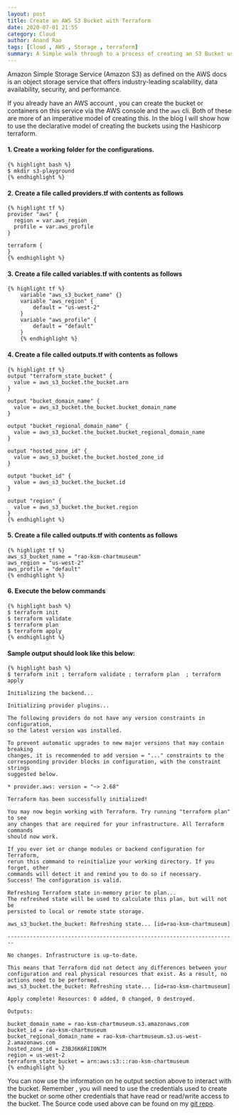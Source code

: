 ```yaml
---
layout: post
title: Create an AWS S3 Bucket with Terraform
date: 2020-07-01 21:55
category: Cloud
author: Anand Rao
tags: [Cloud , AWS , Storage , terraform]
summary: A Simple walk through to a process of creating an S3 Bucket using Terrarorm
---
```

Amazon Simple Storage Service (Amazon S3) as defined on the AWS docs is an object storage service that offers industry-leading scalability, data availability, security, and performance. 

If you already have an AWS account ,  you can create the bucket or containers on this service via the AWS console and the `aws` cli. Both of these are more of an imperative model of creating this. In the blog I will show how to use the declarative model of creating the buckets using the Hashicorp terraform. 

#### 1. Create a working folder for the configurations. 
    {% highlight bash %}
    $ mkdir s3-playground
    {% endhighlight %}
#### 2. Create a file called providers.tf with contents as follows
    {% highlight tf %}
    provider "aws" {
      region = var.aws_region
      profile = var.aws_profile
    }
    
    terraform {
    }
    {% endhighlight %}

#### 3. Create a file called variables.tf with contents as follows
    {% highlight tf %}
        variable "aws_s3_bucket_name" {}
        variable "aws_region" {
            default = "us-west-2"
        }
        variable "aws_profile" {
            default = "default"
        }
        {% endhighlight %}
    
#### 4. Create a file called outputs.tf with contents as follows
    {% highlight tf %}
    output "terraform_state_bucket" {
      value = aws_s3_bucket.the_bucket.arn
    }
    
    output "bucket_domain_name" {
      value = aws_s3_bucket.the_bucket.bucket_domain_name 
    }
    
    output "bucket_regional_domain_name" {
      value = aws_s3_bucket.the_bucket.bucket_regional_domain_name 
    }
    
    output "hosted_zone_id" {
      value = aws_s3_bucket.the_bucket.hosted_zone_id
    }
    
    output "bucket_id" {
      value = aws_s3_bucket.the_bucket.id
    }
    
    output "region" {
      value = aws_s3_bucket.the_bucket.region
    }
    {% endhighlight %}

#### 5. Create a file called outputs.tf with contents as follows
    {% highlight tf %}
    aws_s3_bucket_name = "rao-ksm-chartmuseum"
    aws_region = "us-west-2"
    aws_profile = "default"
    {% endhighlight %}

#### 6. Execute the below commands 
    {% highlight bash %}
    $ terraform init
    $ terraform validate
    $ terraform plan
    $ terraform apply
    {% endhighlight %}
    
#### Sample output should look like this below:

    {% highlight bash %}
    $ terraform init ; terraform validate ; terraform plan  ; terraform apply 
    
    Initializing the backend...
    
    Initializing provider plugins...
    
    The following providers do not have any version constraints in configuration,
    so the latest version was installed.
    
    To prevent automatic upgrades to new major versions that may contain breaking
    changes, it is recommended to add version = "..." constraints to the
    corresponding provider blocks in configuration, with the constraint strings
    suggested below.
    
    * provider.aws: version = "~> 2.68"
    
    Terraform has been successfully initialized!
    
    You may now begin working with Terraform. Try running "terraform plan" to see
    any changes that are required for your infrastructure. All Terraform commands
    should now work.
    
    If you ever set or change modules or backend configuration for Terraform,
    rerun this command to reinitialize your working directory. If you forget, other
    commands will detect it and remind you to do so if necessary.
    Success! The configuration is valid.
    
    Refreshing Terraform state in-memory prior to plan...
    The refreshed state will be used to calculate this plan, but will not be
    persisted to local or remote state storage.
    
    aws_s3_bucket.the_bucket: Refreshing state... [id=rao-ksm-chartmuseum]
    
    ------------------------------------------------------------------------
    
    No changes. Infrastructure is up-to-date.
    
    This means that Terraform did not detect any differences between your
    configuration and real physical resources that exist. As a result, no
    actions need to be performed.
    aws_s3_bucket.the_bucket: Refreshing state... [id=rao-ksm-chartmuseum]
    
    Apply complete! Resources: 0 added, 0 changed, 0 destroyed.
    
    Outputs:
    
    bucket_domain_name = rao-ksm-chartmuseum.s3.amazonaws.com
    bucket_id = rao-ksm-chartmuseum
    bucket_regional_domain_name = rao-ksm-chartmuseum.s3.us-west-2.amazonaws.com
    hosted_zone_id = Z3BJ6K6RIION7M
    region = us-west-2
    terraform_state_bucket = arn:aws:s3:::rao-ksm-chartmuseum
    {% endhighlight %}

You can now use the information on he output section above to interact with the bucket. Remember , you will need to use the credentials used to create the bucket or some other credentials that have read or read/write access to the bucket. 
The Source code used above can be found on my [git repo](https://github.com/honnuanand/s3-terraform.git).

